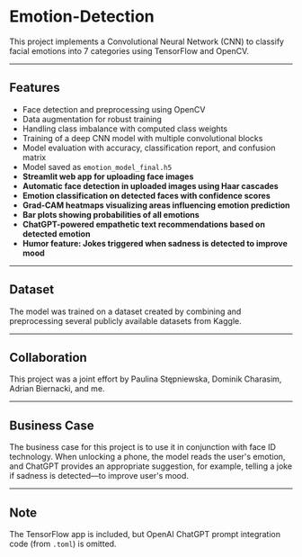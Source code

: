 # Emotion-Detection

This project implements a Convolutional Neural Network (CNN) to classify facial emotions into 7 categories using TensorFlow and OpenCV.

---

## Features

- Face detection and preprocessing using OpenCV  
- Data augmentation for robust training  
- Handling class imbalance with computed class weights  
- Training of a deep CNN model with multiple convolutional blocks  
- Model evaluation with accuracy, classification report, and confusion matrix  
- Model saved as `emotion_model_final.h5`  
- **Streamlit web app for uploading face images**  
- **Automatic face detection in uploaded images using Haar cascades**  
- **Emotion classification on detected faces with confidence scores**  
- **Grad-CAM heatmaps visualizing areas influencing emotion prediction**  
- **Bar plots showing probabilities of all emotions**  
- **ChatGPT-powered empathetic text recommendations based on detected emotion**  
- **Humor feature: Jokes triggered when sadness is detected to improve mood**  

---

## Dataset

The model was trained on a dataset created by combining and preprocessing several publicly available datasets from Kaggle.

---

## Collaboration

This project was a joint effort by Paulina Stępniewska, Dominik Charasim, Adrian Biernacki, and me.

---

## Business Case

The business case for this project is to use it in conjunction with face ID technology. When unlocking a phone, the model reads the user's emotion, and ChatGPT provides an appropriate suggestion, for example, telling a joke if sadness is detected—to improve user's mood.

---

## Note

The TensorFlow app is included, but OpenAI ChatGPT prompt integration code (from `.toml`) is omitted.

